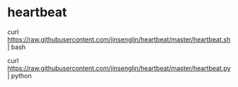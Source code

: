 # heartbeat

curl https://raw.githubusercontent.com/jinsenglin/heartbeat/master/heartbeat.sh | bash

curl https://raw.githubusercontent.com/jinsenglin/heartbeat/master/heartbeat.py | python
